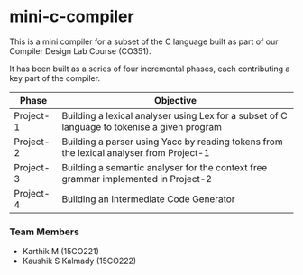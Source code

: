 # mini-c-compiler


This is a mini compiler for a subset of the C language built as part of our Compiler Design Lab Course (CO351).

It has been built as a series of four incremental phases, each contributing a key part of the compiler.

| Phase     | Objective                                                                                    |
|-----------|----------------------------------------------------------------------------------------------|
| Project-1 | Building a lexical analyser using Lex for a subset of C language to tokenise a given program |
| Project-2 | Building a parser using Yacc by reading tokens from the lexical analyser from Project-1      |
| Project-3 | Building a semantic analyser for the context free grammar implemented in Project-2           |
| Project-4 | Building an Intermediate Code Generator                                                      |


### Team Members
 - Karthik M (15CO221)
 - Kaushik S Kalmady (15CO222)
